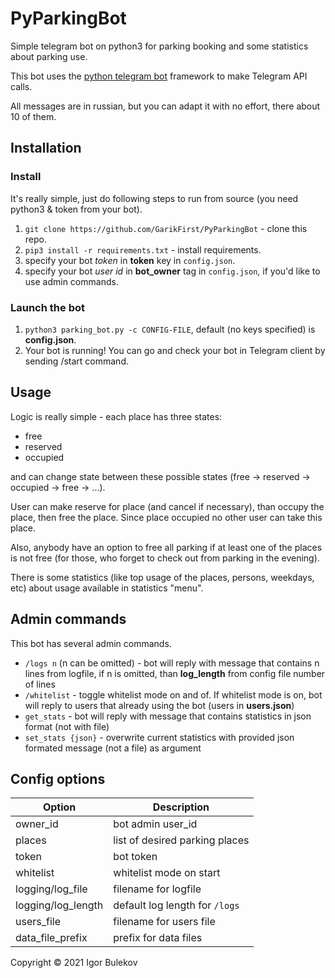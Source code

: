 # PyParkingBot

Simple telegram bot on python3 for parking booking and some statistics about parking use.

This bot uses the [python telegram bot](https://python-telegram-bot.org) framework to make Telegram API calls.

All messages are in russian, but you can adapt it with no effort, there about 10 of them.

## Installation

### Install 

It's really simple, just do following steps to run from source (you need python3 & token from your bot).
1. `git clone https://github.com/GarikFirst/PyParkingBot` - clone this repo.
2. `pip3 install -r requirements.txt` - install requirements.
3. specify your bot _token_ in **token** key in `config.json`.
4. specify your bot _user id_ in **bot_owner** tag in `config.json`, if you'd like to use admin commands.

### Launch the bot

1. `python3 parking_bot.py -c CONFIG-FILE`, default (no keys specified) is **config.json**.
2. Your bot is running! You can go and check your bot in Telegram client by sending /start command.

## Usage

Logic is really simple - each place has three states:
- free
- reserved
- occupied

and can change state between these possible states (free -> reserved -> occupied -> free -> ...). 

User can make reserve for place (and cancel if necessary), than occupy the place, then free the place. Since place occupied no other user can take this place.

Also, anybody have an option to free all parking if at least one of the places is not free (for those, who forget to check out from parking in the evening).

There is some statistics (like top usage of the places, persons, weekdays, etc) about usage available in statistics "menu".

## Admin commands

This bot has several admin commands.

- `/logs n` (n can be omitted) - bot will reply with message that contains n lines from logfile, if n is omitted, than **log_length** from config file number of lines
- `/whitelist` - toggle whitelist mode on and of. If whitelist mode is on, bot will reply to users that already using the bot (users in **users.json**)
- `get_stats` - bot will reply with message that contains statistics in json format (not with file)
- `set_stats {json}` - overwrite current statistics with provided json formated message (not a file) as argument

## Config options

| Option             | Description                       |
| ------------------ | --------------------------------- |
| owner_id           | bot admin user_id                 |
| places             | list of desired parking places    |
| token              | bot token                         |
| whitelist          | whitelist mode on start           |
| logging/log_file   | filename for logfile              |
| logging/log_length | default log length for `/logs`    |      
| users_file         | filename for users file           |
| data_file_prefix   | prefix for data files             |

Copyright © 2021 Igor Bulekov